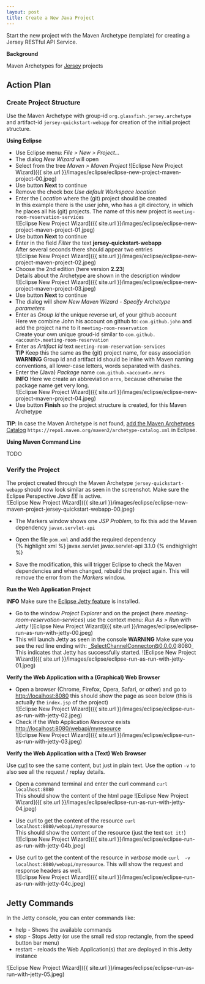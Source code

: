 ```yaml
---
layout: post
title: Create a New Java Project
---
```


Start the new project with the Maven Archetype (template) for creating a Jersey RESTful API Service.


__Background__

Maven Archetypes for [Jersey](https://jersey.java.net/documentation/latest/getting-started.html#new-from-archetype) projects


## Action Plan

### Create Project Structure

Use the Maven Archetype with group-id `org.glassfish.jersey.archetype` and artifact-id `jersey-quickstart-webapp` for creation
of the initial project structure.

__Using Eclipse__

- Use Eclipse menu: _File > New > Project..._
- The dialog _New Wizard_ will open  
- Select from the tree _Maven > Maven Project_
![Eclipse New Project Wizard]({{ site.url }}/images/eclipse/eclipse-new-project-maven-project-00.jpeg)
- Use button __Next__ to continue
- Remove the check box _Use default Workspace location_
- Enter the _Location_ where the (git) project should be created  
  In this example there is the user john, who has a git directory, in which he places all his (git) projects. The name of this new project is `meeting-room-reservation-services`  
![Eclipse New Project Wizard]({{ site.url }}/images/eclipse/eclipse-new-project-maven-project-01.jpeg)
- Use button __Next__ to continue
- Enter in the field _Filter_ the text __jersey-quickstart-webapp__  
  After several seconds there should appear two entries  
![Eclipse New Project Wizard]({{ site.url }}/images/eclipse/eclipse-new-project-maven-project-02.jpeg)
- Choose the 2nd edition (here version __2.23__)  
  Details about the Archetype are shown in the description window  
![Eclipse New Project Wizard]({{ site.url }}/images/eclipse/eclipse-new-project-maven-project-03.jpeg)
- Use button __Next__ to continue
- The dialog will show _New Maven Wizard - Specify Archetype parameters_
- Enter as _Group Id_ the unique reverse url, of your github account  
  Here we combine John his account on github to: `com.github.john` and add the project name to it `meeting-room-reservation`  
  Create your own unique groud-id similar to `com.github.<account>.meeting-room-reservation`
- Enter as _Artifact Id_ text `meeting-room-reservation-services`  
  __TIP__ Keep this the same as the (git) project name, for easy association
  __WARNING__ Group id and artifact id should be inline with Maven naming conventions, all lower-case letters, words separated with dashes.
- Enter the (Java) _Package_ name `com.github.<account>.mrrs`  
  __INFO__ Here we create an abbreviation `mrrs`, because otherwise the package name get very long.  
![Eclipse New Project Wizard]({{ site.url }}/images/eclipse/eclipse-new-project-maven-project-04.jpeg)
- Use button __Finish__ so the project structure is created, for this Maven Archetype

__TIP__: In case the Maven Archetype is not found, [add the Maven Archetypes Catalog](http://verhagen.github.io/eclipse-tip-add-maven-archetypes-catalog/) `https://repo1.maven.org/maven2/archetype-catalog.xml` in Eclipse.


__Using Maven Command Line__

TODO

### Verify the Project

The project created through the Maven Archetype `jersey-quickstart-webapp` should now look similar as seen in the screenshot. Make sure the Eclipse Perspective _Java EE_ is active.   
![Eclipse New Project Wizard]({{ site.url }}/images/eclipse/eclipse-new-maven-project-jersey-quickstart-webapp-00.jpeg)

- The Markers window shows one _JSP Problem_, to fix this add the Maven dependency `javax.servlet-api`
- Open the file `pom.xml` and add the required dependency  
{% highlight xml %}
    <dependency>
        <groupId>javax.servlet</groupId>
        <artifactId>javax.servlet-api</artifactId>
        <version>3.1.0</version>
    </dependency>
{% endhighlight %}

- Save the modification, this will trigger Eclipse to check the Maven dependencies and when changed, rebuild the project again. This will remove the error from the _Markers_ window.

__Run the Web Application Project__

__INFO__ Make sure the [Eclipse Jetty feature](http://verhagen.github.io/eclipse-tip-marketplace-add-jetty/) is installed.

- Go to the window _Project Explorer_ and on the project (here _meeting-room-reservation-services_) use the context menu: _Run As > Run with Jetty_
![Eclipse New Project Wizard]({{ site.url }}/images/eclipse/eclipse-run-as-run-with-jetty-00.jpeg)
- This will launch Jetty as seen in the console
  __WARNING__ Make sure you see the red line ending with: _SelectChannelConnector@0.0.0.0:8080_ This indicates that Jetty has successfully started.
![Eclipse New Project Wizard]({{ site.url }}/images/eclipse/eclipse-run-as-run-with-jetty-01.jpeg)

__Verify the Web Application with a (Graphical) Web Browser__

- Open a browser (Chrome, Firefox, Opera, Safari, or other) and go to [http://localhost:8080](http://localhost:8080) this should show the page as seen below (this is actually the `index.jsp` of the project)  
![Eclipse New Project Wizard]({{ site.url }}/images/eclipse/eclipse-run-as-run-with-jetty-02.jpeg)
- Check if the Web Application _Resource_ exists [http://localhost:8080/webapi/myresource](http://localhost:8080/webapi/myresource)  
![Eclipse New Project Wizard]({{ site.url }}/images/eclipse/eclipse-run-as-run-with-jetty-03.jpeg)


__Verify the Web Application with a (Text) Web Browser__

Use [curl](https://curl.haxx.se/) to see the same content, but just in plain text. Use the option `-v` to also see all the request / replay details.

- Open a command terminal and enter the curl command `curl  localhost:8080`  
  This should show the content of the html page
![Eclipse New Project Wizard]({{ site.url }}/images/eclipse/eclipse-run-as-run-with-jetty-04.jpeg)

- Use curl to get the content of the resource `curl  localhost:8080/webapi/myresource`  
  This should show the content of the resource (just the text `Got it!`)  
![Eclipse New Project Wizard]({{ site.url }}/images/eclipse/eclipse-run-as-run-with-jetty-04b.jpeg)
- Use curl to get the content of the resource in _verbose_ mode `curl  -v  localhost:8080/webapi/myresource`. This will show the request and response headers as well.  
![Eclipse New Project Wizard]({{ site.url }}/images/eclipse/eclipse-run-as-run-with-jetty-04c.jpeg)


## Jetty Commands

In the Jetty console, you can enter commands like:

- help - Shows the available commands
- stop - Stops Jetty (or use the small red stop rectangle, from the speed button bar menu)
- restart - reloads the Web Application(s) that are deployed in this Jetty instance

![Eclipse New Project Wizard]({{ site.url }}/images/eclipse/eclipse-run-as-run-with-jetty-05.jpeg)
